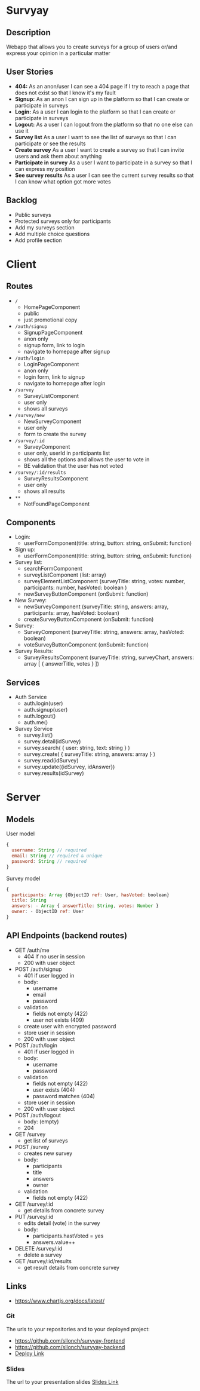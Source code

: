 # Survyay
## Description
Webapp that allows you to create surveys for a group of users or/and express your opinion in a particular matter
## User Stories
-  **404:** As an anon/user I can see a 404 page if I try to reach a page that does not exist so that I know it's my fault
-  **Signup:** As an anon I can sign up in the platform so that I can create or participate in surveys
-  **Login:** As a user I can login to the platform so that I can create or participate in surveys
-  **Logout:** As a user I can logout from the platform so that no one else can use it
-  **Survey list** As a user I want to see the list of surveys so that I can participate or see the results
-  **Create survey** As a user I want to create a survey so that I can invite users and ask them about anything
-  **Participate in survey** As a user I want to participate in a survey so that I can express my position
-  **See survey results** As a user I can see the current survey results so that I can know what option got more votes
## Backlog
- Public surveys
- Protected surveys only for participants
- Add my surveys section
- Add multiple choice questions
- Add profile section
# Client
## Routes
- `/`
  - HomePageComponent
  - public
  - just promotional copy
- `/auth/signup`
  - SignupPageComponent
  - anon only
  - signup form, link to login
  - navigate to homepage after signup
- `/auth/login`
  - LoginPageComponent
  - anon only
  - login form, link to signup
  - navigate to homepage after login
- `/survey` 
  - SurveyListComponent
  - user only
  - shows all surveys
- `/survey/new` 
  - NewSurveyComponent
  - user only
  - form to create the survey
- `/survey/:id` 
  - SurveyComponent
  - user only, userId in participants list
  - shows all the options and allows the user to vote in
  - BE validation that the user has not voted
- `/survey/:id/results` 
  - SurveyResultsComponent
  - user only
  - shows all results
- `**`
  - NotFoundPageComponent
## Components
- Login:
  - userFormComponent(title: string, button: string, onSubmit: function)
- Sign up:
  - userFormComponent(title: string, button: string, onSubmit: function)
- Survey list:
  - searchFormComponent
  - surveyListComponent (list: array)
  - surveyElementListComponent (surveyTitle: string, votes: number, participants: number, hasVoted: boolean )
  - newSurveyButtonComponent (onSubmit: function)
- New Survey:
  - newSurveyComponent (surveyTitle: string, answers: array, participants: array, hasVoted: boolean)
  - createSurveyButtonComponent (onSubmit: function)
- Survey:
  - SurveyComponent (surveyTitle: string, answers: array, hasVoted: boolean)
  - voteSurveyButtonComponent (onSubmit: function)
- Survey Results:
  - SurveyResultsComponent (surveyTitle: string, surveyChart, answers: array [ { answerTitle, votes } ])
## Services
- Auth Service
  - auth.login(user)
  - auth.signup(user)
  - auth.logout()
  - auth.me()
- Survey Service
  - survey.list()
  - survey.detail(idSurvey)
  - survey.search( { user: string, text: string } )
  - survey.create( { surveyTitle: string, answers: array } )
  - survey.read(idSurvey)
  - survey.update({idSurvey, idAnswer})
  - survey.results(idSurvey)
# Server
## Models
User model
```javascript
{
  username: String // required
  email: String // required & unique
  password: String // required
}

```
Survey model
```javascript
{
  participants: Array {ObjectID ref: User, hasVoted: boolean}
  title: String
  answers: - Array { answerTitle: String, votes: Number }
  owner: - ObjectID ref: User
}
```
## API Endpoints (backend routes)
- GET /auth/me
  - 404 if no user in session
  - 200 with user object
- POST /auth/signup
  - 401 if user logged in
  - body:
    - username
    - email
    - password
  - validation
    - fields not empty (422)
    - user not exists (409)
  - create user with encrypted password
  - store user in session
  - 200 with user object
- POST /auth/login
  - 401 if user logged in
  - body:
    - username
    - password
  - validation
    - fields not empty (422)
    - user exists (404)
    - password matches (404)
  - store user in session
  - 200 with user object
- POST /auth/logout
  - body: (empty)
  - 204
- GET /survey
  - get list of surveys
- POST /survey
  - creates new survey  
  - body:
    - participants
    - title
    - answers
    - owner
  - validation
    - fields not empty (422)
- GET /survey/:id
  - get details from concrete survey
- PUT /survey/:id
  - edits detail (vote) in the survey
  - body:
    - participants.hastVoted = yes
    - answers.value++
- DELETE /survey/:id
  - delete a survey
- GET /survey/:id/results
  - get result details from concrete survey
## Links
- https://www.chartjs.org/docs/latest/
### Git
The urls to your repositories and to your deployed project:
- https://github.com/sllonch/survyay-frontend
- https://github.com/sllonch/survyay-backend
- [Deploy Link](https://survyay.firebaseapp.com)
### Slides
The url to your presentation slides
[Slides Link](TBC)

